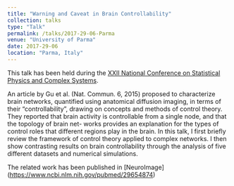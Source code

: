```yaml
---
title: "Warning and Caveat in Brain Controllability"
collection: talks
type: "Talk"
permalink: /talks/2017-29-06-Parma
venue: "University of Parma"
date: 2017-29-06
location: "Parma, Italy"
---
```


This talk has been held during the [XXII National Conference on Statistical Physics and Complex Systems](http://www.fis.unipr.it/stat/PARMA2017/welcome.html).

An article by Gu et al. (Nat. Commun. 6, 2015) proposed to characterize brain networks, quantified using anatomical diffusion imaging, in terms of their “controllability”, drawing on concepts and methods of control theory. They reported that brain activity is controllable from a single node, and that the topology of brain net- works provides an explanation for the types of control roles that different regions play in the brain. In this talk, I first briefly review the framework of control theory applied to complex networks. I then show contrasting results on brain controllability through the analysis of five different datasets and numerical simulations. 

The related work has been published in [NeuroImage] (https://www.ncbi.nlm.nih.gov/pubmed/29654874)

<!--ADD THAT THESE RESULTS HAVE BEEN INCLUDED IN THE PUBLICATIONS, WITH REFERENCES-->
